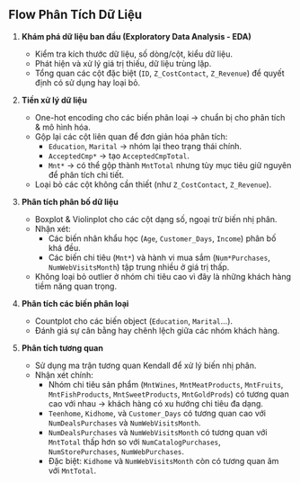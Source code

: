 ## Flow Phân Tích Dữ Liệu

1. **Khám phá dữ liệu ban đầu (Exploratory Data Analysis - EDA)**
   - Kiểm tra kích thước dữ liệu, số dòng/cột, kiểu dữ liệu.
   - Phát hiện và xử lý giá trị thiếu, dữ liệu trùng lặp.
   - Tổng quan các cột đặc biệt (`ID`, `Z_CostContact`, `Z_Revenue`) để quyết định có sử dụng hay loại bỏ.

2. **Tiền xử lý dữ liệu**
   - One-hot encoding cho các biến phân loại → chuẩn bị cho phân tích & mô hình hóa.
   - Gộp lại các cột liên quan để đơn giản hóa phân tích:
     - `Education`, `Marital` → nhóm lại theo trạng thái chính.
     - `AcceptedCmp*` → tạo `AcceptedCmpTotal`.
     - `Mnt*` → có thể gộp thành `MntTotal` nhưng tùy mục tiêu giữ nguyên để phân tích chi tiết.
   - Loại bỏ các cột không cần thiết (như `Z_CostContact`, `Z_Revenue`).

3. **Phân tích phân bố dữ liệu**
   - Boxplot & Violinplot cho các cột dạng số, ngoại trừ biến nhị phân.
   - Nhận xét:
     - Các biến nhân khẩu học (`Age`, `Customer_Days`, `Income`) phân bố khá đều.
     - Các biến chi tiêu (`Mnt*`) và hành vi mua sắm (`Num*Purchases`, `NumWebVisitsMonth`) tập trung nhiều ở giá trị thấp.
   - Không loại bỏ outlier ở nhóm chi tiêu cao vì đây là những khách hàng tiềm năng quan trọng.

4. **Phân tích các biến phân loại**
   - Countplot cho các biến object (`Education`, `Marital`...).
   - Đánh giá sự cân bằng hay chênh lệch giữa các nhóm khách hàng.

5. **Phân tích tương quan**
   - Sử dụng ma trận tương quan Kendall để xử lý biến nhị phân.
   - Nhận xét chính:
     - Nhóm chi tiêu sản phẩm (`MntWines`, `MntMeatProducts`, `MntFruits`, `MntFishProducts`, `MntSweetProducts`, `MntGoldProds`) có tương quan cao với nhau → khách hàng có xu hướng chi tiêu đa dạng.
     - `Teenhome`, `Kidhome`, và `Customer_Days` có tương quan cao với `NumDealsPurchases` và `NumWebVisitsMonth`.
     - `NumDealsPurchases` và `NumWebVisitsMonth` có tương quan với `MntTotal` thấp hơn so với `NumCatalogPurchases`, `NumStorePurchases`, `NumWebPurchases`.
     - Đặc biệt: `Kidhome` và `NumWebVisitsMonth` còn có tương quan âm với `MntTotal`.
